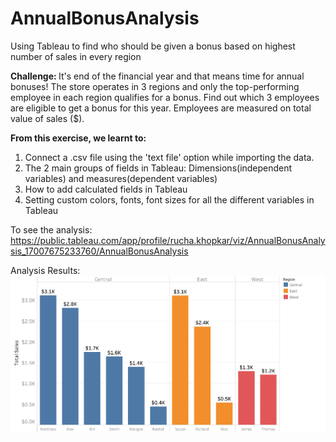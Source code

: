 # AnnualBonusAnalysis
Using Tableau to find who should be given a bonus based on highest number of sales in every region

<b> Challenge: </b>
It's end of the financial year and that means time for annual bonuses!
The store operates in 3 regions and only the top-performing employee in each region qualifies for a bonus.
Find out which 3 employees are eligible to get a bonus for this year.
Employees are measured on total value of sales ($).

<b>From this exercise, we learnt to:</b>
1. Connect a .csv file using the 'text file' option while importing the data.
2. The 2 main groups of fields in Tableau: Dimensions(independent variables) and measures(dependent variables)
3. How to add calculated fields in Tableau
4. Setting custom colors, fonts, font sizes for all the different variables in Tableau

To see the analysis: https://public.tableau.com/app/profile/rucha.khopkar/viz/AnnualBonusAnalysis_17007675233760/AnnualBonusAnalysis

Analysis Results:
![alt text](https://github.com/ruchakhopkar/AnnualBonusAnalysis/blob/main/Sheet%201.png)
